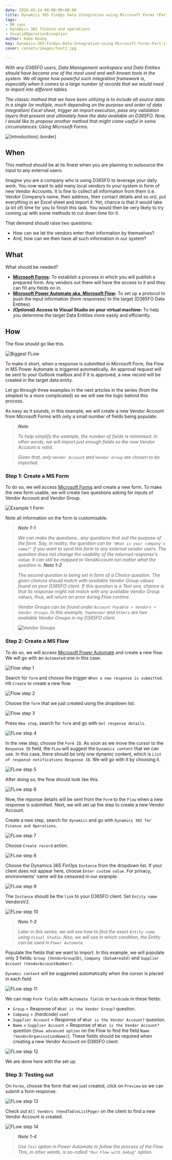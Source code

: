 ```yaml
---
date: 2020-05-24 00:00:00+00:00
title: Dynamics 365 FinOps Data Integration using Microsoft Forms (Part 1)  
tags:
- DB sync
- Dynamics 365 finance and operations 
- InvalidOperationException
author: Kome Hoang
key: Dynamics-365-FinOps-Data-Integration-using-Microsoft-Forms-Part-1
cover: /assets/images/test2.jpg

---
```


*With any D365FO users, Data Management workspace and Data Entities should have become one of the most used and well-known tools in the system. We all agree how powerful such integration framework is, especially when it comes to a large number of records that we would need to import into different tables.*

*The classic method that we have been utilizing is to include all source data in a single (or multiple, much depending on the purpose and order of data integration) Excel sheet, trigger an import execution, pass any validation layers that present and ultimately have the data available on D365FO. Now, I would like to propose another method that might come useful in some circumstances: Using Microsoft Forms.*

![Introduction]({{site.url}}/assets/imagesposts/Introduction.png "The trio"){:.border}

## When

This method should be at its finest when you are planning to outsource the input to any external users.

Imagine you are a company who is using D365FO to leverage your daily work. You now want to add many local vendors to your system in form of new Vendor Accounts. It is fine to collect all information from them (i.e. Vendor Company’s name, their address, their contact details and so on), put everything in an Excel sheet and import it. Yet, chance is that it would take (a lot of) time for you to finish this task. You would then be very likely to try coming up with some methods to cut down time for it.

That demand should raise two questions:

- How can we let the vendors enter their information by themselves?
- And, how can we then have all such information in our system?

## What

What should be needed?

- **[Microsoft Forms](https://forms.office.com/):** To establish a process in which you will publish a prepared form. Any vendors out there will have the access to it and they can fill any fields on in.
- **[Microsoft Power Automate aka. Microsoft Flow](https://flow.microsoft.com/):** To set up a protocol to push the input information (form responses) to the target (D365FO Data Entities).
- ***(Optional)*** **Access to Visual Studio on your virtual machine:** To help you determine the target Data Entities more easily and efficiently.

## How

The flow should go like this.

![Biggest FLow]({{site.url}}/assets/imagesposts/Biggest-Flow.png "The Biggest FLow")

To make it short, when a response is submitted in Microsoft Form, the Flow in MS Power Automate is triggered automatically. An approval request will be sent to your Outlook mailbox and if it is approved, a new record will be created in the target data entity.

Let go through three examples in the next articles in the series (from the simplest to a more complicated) so we will see the logic behind this process.

As easy as it sounds, in this example, we will create a new Vendor Account from Microsoft Forms with only a small number of fields being populate.

> ***Note***
>
> *To help simplify the example, the number of fields is minimised. In other words, we will import just enough fields so the new Vendor Account is valid.*
>
> *Given that, only `Vendor Account` and `Vendor Group` are chosen to be imported.*

### **Step 1: Create a MS Form**

To do so, we will access [Microsoft Forms](https://forms.office.com/) and create a new form. To make the new form usable, we will create two questions asking for inputs of Vendor Account and Vendor Group.

![Example 1 Form]({{site.url}}/assets/imagesposts/E1-1-NewForm.png "Example 1 Form")

Note all information on the form is customisable.

> ***Note 1-1***
>
> *We can make the questions...any questions that suit the purpose of the form. Say, in reality, the question can be `"What is your company's name?"` if you want to send this form to any external vendor users. The question does not change the usability of the returned response's value. It can still be mapped to VendAccount not matter what the question is.*
> ***Note 1-2***
>
> *The second question is being set in form of a Choice question. The given choices should match with available Vendor Group values found on your D365FO client. If this question is a Text one, chance is that its response might not match with any available Vendor Group values, thus, will return an error during Flow runtime.*
>
> *Vendor Groups can be found under `Account Payable > Vendors > Vendor Groups`. In this example, `TopVendor` and `Others` are two available Vendor Groups in my D365FO client.*
>
> ![Vendor Groups]({{site.url}}/assets/imagesposts/E1-2-VendorGroups.png "Vendor Groups")

### **Step 2: Create a MS Flow**

To do so, we will access [Microsoft Power Automate](https://flow.microsoft.com/) and create a new flow. We will go with an `Automated` one in this case.

![Flow step 1]({{site.url}}/assets/imagesposts/E1-3-Flow-1.png "Automated flow")

Search for `form` and choose the trigger `When a new response is submitted`. Hit `Create` to create a new flow.

![Flow step 2]({{site.url}}/assets/imagesposts/E1-4-Flow-2.png "Form trigger")

Choose the `form` that we just created using the dropdown list.

![Flow step 3]({{site.url}}/assets/imagesposts/E1-5-Flow-3.png "Choose form")

Press `New step`, search for `form` and go with `Get response details`.

![FLow step 4]({{site.url}}/assets/imagesposts/E1-6-Flow-4.png "New step: Get response details")

In the new step, choose the `Form ID`. As soon as we move the cursor to the `Response ID` field, the `FLow` will suggest the `Dynamics content` that we can use. In this case, there should be only one dynamic content, which is `List of response notifications Response ID`. We will go with it by choosing it.

![FLow step 5]({{site.url}}/assets/imagesposts/E1-7-Flow-5.png "Get response details")

After doing so, the flow should look like this.

![FLow step 6]({{site.url}}/assets/imagesposts/E1-8-Flow-6.png "Form done")

Now, the reponse details will be sent from the `Form` to the `Flow` when a new response is submitted. Next, we will set up the step to create a new Vendor Account.

Create a new step, search for `dynamics` and go with `Dynamics 365 for Finance and Operations`.

![FLow step 7]({{site.url}}/assets/imagesposts/E1-9-Flow-7.png "Dynamics 365 FinOps")

Choose `Create record` action.

![FLow step 8]({{site.url}}/assets/imagesposts/E1-10-Flow-8.png "Create record action")

Choose the Dynamics 365 FinOps `Instance` from the dropdown list. If your client does not appear here, choose `Enter custom value`. For privacy, environments' name will be censored in our example.

![FLow step 9]({{site.url}}/assets/imagesposts/E1-11-Flow-9.png "Set D365FO instance")

The `Instance` should be the `link` to your D365FO client. Set `Entity name` VendorsV2.

![FLow step 10]({{site.url}}/assets/imagesposts/E1-12-Flow-10.png "Set Instance and Entity")

> ***Note 1-3***
>
> *Later in this series, we will see how to find the exact `Entity name` using `Visual Studio`. Also, we will see in which condition, the Entity can be used in `Power Automate`.*

Populate the fields that we want to import. In this example, we will populate only 3 fields: `Group (VendorGroupID)`, `Company (DataAreaId)` and `Supplier Account (VendorAccountNumber)`.

`Dynamic content` will be suggested automatically when the cursor is placed in each field.

![FLow step 11]({{site.url}}/assets/imagesposts/E1-13-Flow-11.png "Map Form fields with Automate fields")

We can map `Form fields` with `Automate fields` or `hardcode` in these fields:

- `Group` = Response of `What is the Vendor Group?` question.
- `Company` = *(hardcode)* `usmf`.
- `Supplier Account` = Response of `What is the Vendor Account?` question.
- `Name` = `Supplier Account` =  Response of `What is the Vendor Account?` question (`Show advanced option` on the Flow to find the field `Name (VendorOrganisationName)`).
These fields should be required when creating a new Vendor Account on D365FO client.

![FLow step 12]({{site.url}}/assets/imagesposts/E1-14-Flow-12.png "Map Form fields with Automate fields")

We are done here with the set up.

### **Step 3: Testing out**

On `Forms`, choose the form that we just created, click on `Preview` so we can submit a form response.

![FLow step 13]({{site.url}}/assets/imagesposts/E1-15-Flow-13.png "Map Form fields with Automate fields")

Check out `All Vendors (VendTableListPage)` on the client to find a new Vendor Account is created.

![FLow step 14]({{site.url}}/assets/imagesposts/E1-16-Flow-14.png "Map Form fields with Automate fields")

> ***Note 1-4***
>
> *Use `Test` option in Power Automate to follow the process of the Flow. This, in other words, is so-called `"Run Flow with Debug"` option.*
